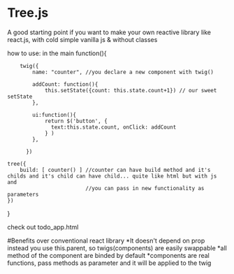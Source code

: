 # Tree.js

A good starting point if you want to make your own reactive library like react.js, with cold simple vanilla js & without classes

how to use: in the main function(){



        twig({ 
            name: "counter", //you declare a new component with twig()

            addCount: function(){
                this.setState({count: this.state.count+1}) // our sweet setState 
            },
            
            ui:function(){
                return $('button', {
                  text:this.state.count, onClick: addCount 
                } ) 
            },
            
          })

    tree({
        build: [ counter() ] //counter can have build method and it's childs and it's child can have child... quite like html but with js and
                             //you can pass in new functionality as parameters
    }) 
        
        
}

check out todo_app.html

#Benefits over conventional react library
        *It doesn't depend on prop instead you use this.parent, so twigs(components) are easily swappable
        *all method of the component are binded by default
        *components are real functions, pass methods as parameter and it will be applied to the twig
